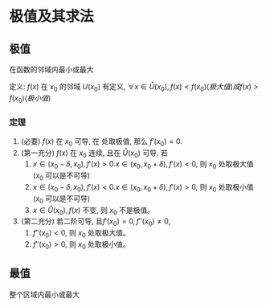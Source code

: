 # 极值及其求法
## 极值
在函数的邻域内最小或最大

定义: $f(x)$ 在 $x_0$ 的邻域 $U(x_0)$ 有定义, $\forall x \in \mathring{U}(x_0), f(x) < f(x_0) (极大值) 或 f(x) > f(x_0) (极小值)$

### 定理
1. (必要) $f(x)$ 在 $x_0$ 可导, 在  处取极值, 那么 $f'(x_0) = 0$.
2. (第一充分) $f(x)$ 在 $x_0$ 连续, 且在 $\mathring{U}(x_0)$ 可导. 若
    1. $x \in (x_0 - \delta, x_0), f'(x) > 0. x \in (x_0, x_0 + \delta), f'(x) < 0$, 则 $x_0$ 处取极大值 ($x_0$ 可以是不可导)
    2. $x \in (x_0 - \delta, x_0), f'(x) < 0. x \in (x_0, x_0 + \delta), f'(x) > 0$, 则 $x_0$ 处取极小值 ($x_0$ 可以是不可导)
    3. $x \in \mathring{U}(x_0), f(x)$ 不变, 则 $x_0$ 不是极值。
3. (第二充分) 若二阶可导, 且$f'(x_0) = 0, f''(x_0) \neq 0$, 
    1. $f''(x_0) < 0$, 则 $x_0$ 处取极大值。
    2. $f''(x_0) > 0$, 则 $x_0$ 处取极小值。
## 最值
整个区域内最小或最大